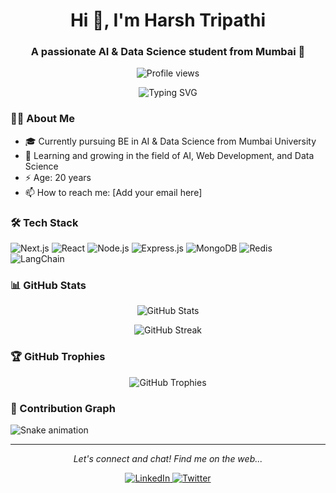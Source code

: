 <h1 align="center">Hi 👋, I'm Harsh Tripathi</h1>
<h3 align="center">A passionate AI & Data Science student from Mumbai 🚀</h3>

<p align="center">
  <img src="https://komarev.com/ghpvc/?username=harshtripathi&label=Profile%20views&color=0e75b6&style=flat" alt="Profile views"/>
</p>

<p align="center">
  <img src="https://readme-typing-svg.herokuapp.com?font=Fira+Code&pause=1000&color=2C96F7&center=true&vCenter=true&width=435&lines=AI+%26+Data+Science+Student;Full+Stack+Developer;Always+learning+new+things" alt="Typing SVG"/>
</p>

### 👨‍🎓 About Me
- 🎓 Currently pursuing BE in AI & Data Science from Mumbai University
- 🌱 Learning and growing in the field of AI, Web Development, and Data Science
- ⚡ Age: 20 years
- 📫 How to reach me: [Add your email here]

### 🛠️ Tech Stack

<p align="left">
  <img src="https://img.shields.io/badge/Next.js-000000?style=for-the-badge&logo=next.js&logoColor=white" alt="Next.js"/>
  <img src="https://img.shields.io/badge/React-20232A?style=for-the-badge&logo=react&logoColor=61DAFB" alt="React"/>
  <img src="https://img.shields.io/badge/Node.js-43853D?style=for-the-badge&logo=node.js&logoColor=white" alt="Node.js"/>
  <img src="https://img.shields.io/badge/Express.js-404D59?style=for-the-badge" alt="Express.js"/>
  <img src="https://img.shields.io/badge/MongoDB-4EA94B?style=for-the-badge&logo=mongodb&logoColor=white" alt="MongoDB"/>
  <img src="https://img.shields.io/badge/Redis-DC382D?style=for-the-badge&logo=redis&logoColor=white" alt="Redis"/>
  <img src="https://img.shields.io/badge/LangChain-121212?style=for-the-badge" alt="LangChain"/>
</p>

### 📊 GitHub Stats

<p align="center">
  <img align="center" src="https://github-readme-stats.vercel.app/api?username=harshtripathi&show_icons=true&locale=en&theme=radical" alt="GitHub Stats"/>
</p>

<p align="center">
  <img align="center" src="https://github-readme-streak-stats.herokuapp.com/?user=harshtripathi&theme=radical" alt="GitHub Streak"/>
</p>

### 🏆 GitHub Trophies

<p align="center">
  <img src="https://github-profile-trophy.vercel.app/?username=harshtripathi&theme=radical&no-frame=false&no-bg=true&margin-w=4" alt="GitHub Trophies"/>
</p>

### 🐍 Contribution Graph

![Snake animation](https://github.com/HarshTripathi1103/harshtripathi/blob/output/github-contribution-grid-snake.svg)

---

<p align="center">
  <i>Let's connect and chat! Find me on the web...</i>
  
  <!-- Add your social media badges here -->
  <div align="center">
    <a href="[Your LinkedIn]">
      <img src="https://img.shields.io/badge/LinkedIn-0077B5?style=for-the-badge&logo=linkedin&logoColor=white" alt="LinkedIn"/>
    </a>
    <a href="[Your Twitter]">
      <img src="https://img.shields.io/badge/Twitter-1DA1F2?style=for-the-badge&logo=twitter&logoColor=white" alt="Twitter"/>
    </a>
  </div>
</p>
